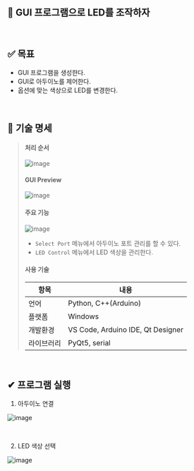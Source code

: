 ## 📌 GUI 프로그램으로 LED를 조작하자


<br>

## ✅ 목표
- GUI 프로그램을 생성한다.
- GUI로 아두이노를 제어한다.
- 옵션에 맞는 색상으로 LED를 변경한다.

<br>

## 📃 기술 명세
>
> #### 처리 순서
> ![image](https://github.com/user-attachments/assets/8fded6b6-87da-4d92-811c-bac4db331195)
>
>
> #### GUI Preview
> ![image](https://github.com/user-attachments/assets/79f76b33-f316-45ba-80f3-5b435cfe768e)
>
> #### 주요 기능
> ![image](https://github.com/user-attachments/assets/5262f24e-4fec-4189-8515-fe8add8b801e)
> - `Select Port` 메뉴에서 아두이노 포트 관리를 할 수 있다.
> - `LED Control` 메뉴에서 LED 색상을 관리한다.
>
> #### 사용 기술
>| 항목  | 내용 |
>| ------ | ---- |
>| 언어 | Python, C++(Arduino)  |
>| 플랫폼 | Windows  |
>| 개발환경 | VS Code, Arduino IDE, Qt Designer  |
>| 라이브러리 | PyQt5, serial|


<br>

## ✔ 프로그램 실행

1. 아두이노 연결

![image](https://github.com/user-attachments/assets/b1b216e8-0005-46e0-b566-d924fc14267e)

<br>

2. LED 색상 선택

![image](https://github.com/user-attachments/assets/634ab187-ccdb-4477-aada-a2db601cf562)





